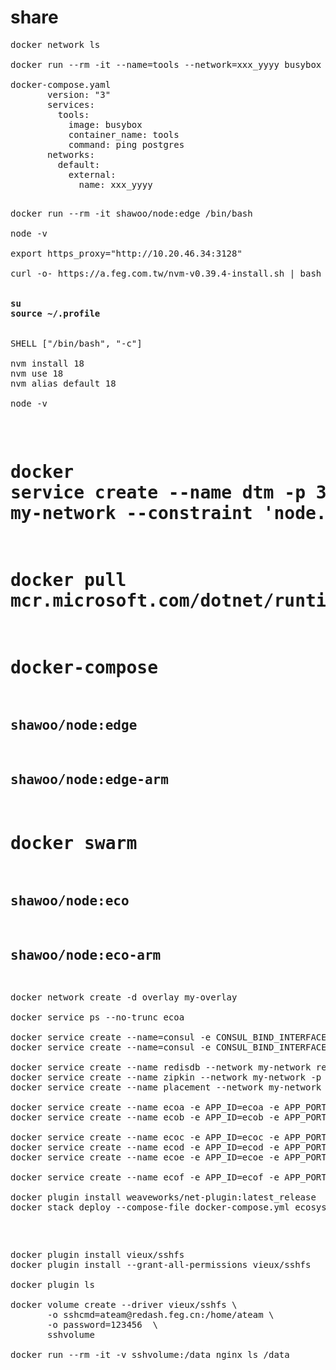 # share 
<pre>
docker network ls
       
docker run --rm -it --name=tools --network=xxx_yyyy busybox /bin/sh

docker-compose.yaml       
       version: "3"
       services:
         tools:
           image: busybox
           container_name: tools
           command: ping postgres
       networks:
         default:
           external:
             name: xxx_yyyy

<pre>
docker run --rm -it shawoo/node:edge /bin/bash

node -v

export https_proxy="http://10.20.46.34:3128"

curl -o- https://a.feg.com.tw/nvm-v0.39.4-install.sh | bash

<strong>
su
source ~/.profile
</strong>
       
SHELL ["/bin/bash", "-c"]
       
nvm install 18
nvm use 18
nvm alias default 18
       
node -v
</pre>

# docker service create --name dtm -p 36789:36789 -p 36790:36790 --network my-network --constraint 'node.hostname==cds' yedf/dtm:latest

# docker pull mcr.microsoft.com/dotnet/runtime:6.0

# docker-compose
## shawoo/node:edge
## shawoo/node:edge-arm
# docker swarm
## shawoo/node:eco    
## shawoo/node:eco-arm

<pre>
docker network create -d overlay my-overlay

docker service ps --no-trunc ecoa

docker service create --name=consul -e CONSUL_BIND_INTERFACE=eth1 --network my-networ -p 8500:8500 --constraint 'node.hostname==cds' consul
docker service create --name=consul -e CONSUL_BIND_INTERFACE=eth0 --network my-network -p 8500:8500 consul

docker service create --name redisdb --network my-network redis
docker service create --name zipkin --network my-network -p 9411:9411 openzipkin/zipkin
docker service create --name placement --network my-network -p 50005:50005 daprio/dapr ./placement -port 50005

docker service create --name ecoa -e APP_ID=ecoa -e APP_PORT=3303 -p 3601:3500 --network my-network --constraint 'node.hostname==cds' shawoo/node:eco
docker service create --name ecob -e APP_ID=ecob -e APP_PORT=3303 -p 3602:3500 --network my-network --constraint 'node.hostname==cds' shawoo/node:eco

docker service create --name ecoc -e APP_ID=ecoc -e APP_PORT=3303 -p 3603:3500 --network my-network --constraint 'node.hostname==black-pearl' shawoo/node:eco-arm
docker service create --name ecod -e APP_ID=ecod -e APP_PORT=3303 -p 3604:3500 --network my-network --constraint 'node.hostname!=black-pearl' shawoo/node:eco
docker service create --name ecoe -e APP_ID=ecoe -e APP_PORT=8080 -p 3605:3500 --network my-network --constraint 'node.hostname==black-pearl' shawoo/java8:eco-arm

docker service create --name ecof -e APP_ID=ecof -e APP_PORT=5000 -p 3606:3500 --network my-network --constraint 'node.hostname==cds' shawoo/dotnet6:eco

docker plugin install weaveworks/net-plugin:latest_release
docker stack deploy --compose-file docker-compose.yml ecosys
</pre>

<pre>
docker plugin install vieux/sshfs
docker plugin install --grant-all-permissions vieux/sshfs

docker plugin ls

docker volume create --driver vieux/sshfs \
       -o sshcmd=ateam@redash.feg.cn:/home/ateam \
       -o password=123456  \
       sshvolume

docker run --rm -it -v sshvolume:/data nginx ls /data
</pre>
